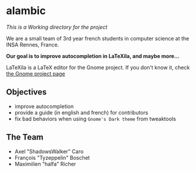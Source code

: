 alambic
=======
*This is a Working directory for the project*


We are a small team of 3rd year french students in computer science at the INSA Rennes, France.

**Our goal is to improve autocompletion in LaTeXila, and maybe more...**

LaTeXila is a LaTeX editor for the Gnome project.
If you don't know it, check [the Gnome project page](https://wiki.gnome.org/Apps/LaTeXila)

Objectives
----------
  - improve autocompletion
  - provide a guide (in english and french) for contributors
  - fix bad behaviors when using `Gnome's Dark theme` from tweaktools

The Team
--------
  - Axel "ShadowsWalker" Caro
  - François "Tyzeppelin" Boschet
  - Maximilien "halfa" Richer
